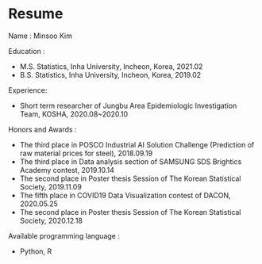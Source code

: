 # Resume

Name : Minsoo Kim

Education :

  - M.S. Statistics, Inha University, Incheon, Korea, 2021.02
  - B.S. Statistics, Inha University, Incheon, Korea, 2019.02


Experience:
  - Short term researcher of Jungbu Area Epidemiologic Investigation Team, KOSHA, 2020.08~2020.10

Honors and Awards :
  - The third place in POSCO Industrial AI Solution Challenge (Prediction of raw material prices for steel), 2018.09.19
  - The third place in Data analysis section of SAMSUNG SDS Brightics Academy contest, 2019.10.14
  - The second place in Poster thesis Session of The Korean Statistical Society, 2019.11.09
  - The fifth place in COVID19 Data Visualization contest of DACON, 2020.05.25
  - The second place in Poster thesis Session of The Korean Statistical Society, 2020.12.18
 
Available programming language :
  - Python, R
